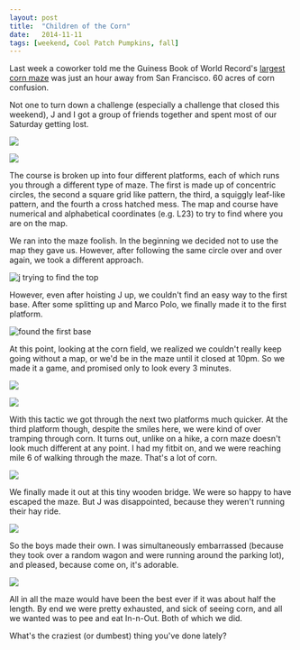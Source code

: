 ```yaml
---
layout: post
title:  "Children of the Corn"
date:   2014-11-11
tags: [weekend, Cool Patch Pumpkins, fall]
---
```


Last week a coworker told me the Guiness Book of World Record's [largest corn maze](//www.coolpatchpumpkins.com) was just an hour away from San Francisco. 60 acres of corn confusion. 

Not one to turn down a challenge (especially a challenge that closed this weekend), J and I got a group of friends together and spent most of our Saturday getting lost.

![](https://lh6.googleusercontent.com/BclFfC7sjODxIIxS1Mt03LN4eTnV_uTFXjs14v8zY5s=w955-h716-no)

![](https://lh4.googleusercontent.com/-BGtLWvbujb8/VGAO92BKY_I/AAAAAAAANrY/AhewLFpUbIc/w955-h716-no/IMG_4417.JPG)

The course is broken up into four different platforms, each of which runs you through a different type of maze. The first is made up of concentric circles, the second a square grid like pattern, the third, a squiggly leaf-like pattern, and the fourth a cross hatched mess. The map and course have numerical and alphabetical coordinates (e.g. L23) to try to find where you are on the map.

We ran into the maze foolish. In the beginning we decided not to use the map they gave us. However, after following the same circle over and over again, we took a different approach.

![j trying to find the top](https://lh3.googleusercontent.com/-DPXiwJ0K0I4/VF-c4nsPteI/AAAAAAAANk0/bntHV6PcFfs/w537-h716-no/IMG_4385.JPG)

However, even after hoisting J up, we couldn't find an easy way to the first base. After some splitting up and Marco Polo, we finally made it to the first platform.

![found the first base](https://lh4.googleusercontent.com/-imHjazHhu3o/VF-eMauduwI/AAAAAAAANlM/qHEOPYff8VM/w955-h716-no/IMG_4387.JPG)

At this point, looking at the corn field, we realized we couldn't really keep going without a map, or we'd be in the maze until it closed at 10pm. So we made it a game, and promised only to look every 3 minutes.

![](https://lh4.googleusercontent.com/hf7i36-Hl__jts6BQP62B3puc0P8hNwURpykZ8Aui7A=w1038-h630-no)

![](https://lh5.googleusercontent.com/-P5uIdvOJ9QA/VGLWrfeb6II/AAAAAAAAN6A/YnVTZj2YT04/w537-h716-no/findtheway.jpg)

With this tactic we got through the next two platforms much quicker. At the third platform though, despite the smiles here, we were kind of over tramping through corn. It turns out, unlike on a hike, a corn maze doesn't look much different at any point. I had my fitbit on, and we were reaching mile 6 of walking through the maze. That's a lot of corn.

![](https://lh6.googleusercontent.com/-jP-mgKj2f1c/VGAOr9mstdI/AAAAAAAANps/yPZjSsZwGQ8/w955-h716-no/IMG_4408.JPG)

We finally made it out at this tiny wooden bridge. We were so happy to have escaped the maze. But J was disappointed, because they weren't running their hay ride.

![](https://lh6.googleusercontent.com/-mo5PR3SXYV8/VGAPPdsebxI/AAAAAAAANtU/6lE5ZF28Pwk/w955-h716-no/IMG_4427.JPG)

So the boys made their own. I was simultaneously embarrassed (because they took over a random wagon and were running around the parking lot), and pleased, because come on, it's adorable.

![](https://lh3.googleusercontent.com/-fbymk21vmwY/VGAPWtJ8e_I/AAAAAAAAN2E/SyAG6rlRTKY/w1038-h522-no/IMG_4433.JPG)

All in all the maze would have been the best ever if it was about half the length. By end we were pretty exhausted, and sick of seeing corn, and all we wanted was to pee and eat In-n-Out. Both of which we did. 

What's the craziest (or dumbest) thing you've done lately?